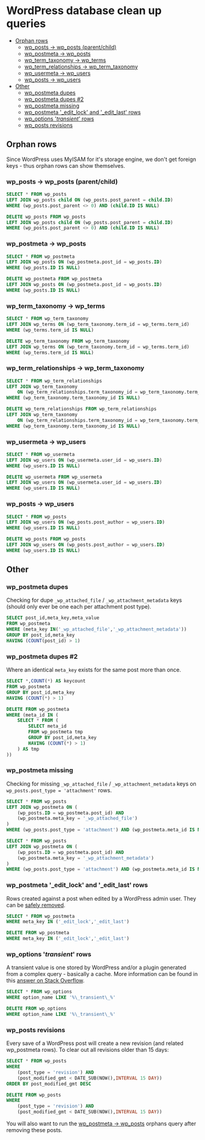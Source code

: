# WordPress database clean up queries
- [Orphan rows](#orphan-rows)
	- [wp_posts -> wp_posts (parent/child)](#wp_posts---wp_posts-parentchild)
	- [wp_postmeta -> wp_posts](#wp_postmeta---wp_posts)
	- [wp_term_taxonomy -> wp_terms](#wp_term_taxonomy---wp_terms)
	- [wp_term_relationships -> wp_term_taxonomy](#wp_term_relationships---wp_term_taxonomy)
	- [wp_usermeta -> wp_users](#wp_usermeta---wp_users)
	- [wp_posts -> wp_users](#wp_posts---wp_users)
- [Other](#other)
	- [wp_postmeta dupes](#wp_postmeta-dupes)
	- [wp_postmeta dupes #2](#wp_postmeta-dupes-2)
	- [wp_postmeta missing](#wp_postmeta-missing)
	- [wp_postmeta '_edit_lock' and  '_edit_last' rows](#wp_postmeta-_edit_lock-and--_edit_last-rows)
	- [wp_options '_transient_' rows](#wp_options-transient-rows)
	- [wp_posts revisions](#wp_posts-revisions)

## Orphan rows
Since WordPress uses MyISAM for it's storage engine, we don't get foreign keys - thus orphan rows can show themselves.

### wp_posts -> wp_posts (parent/child)

```sql
SELECT * FROM wp_posts
LEFT JOIN wp_posts child ON (wp_posts.post_parent = child.ID)
WHERE (wp_posts.post_parent <> 0) AND (child.ID IS NULL)

DELETE wp_posts FROM wp_posts
LEFT JOIN wp_posts child ON (wp_posts.post_parent = child.ID)
WHERE (wp_posts.post_parent <> 0) AND (child.ID IS NULL)
```

### wp_postmeta -> wp_posts

```sql
SELECT * FROM wp_postmeta
LEFT JOIN wp_posts ON (wp_postmeta.post_id = wp_posts.ID)
WHERE (wp_posts.ID IS NULL)

DELETE wp_postmeta FROM wp_postmeta
LEFT JOIN wp_posts ON (wp_postmeta.post_id = wp_posts.ID)
WHERE (wp_posts.ID IS NULL)
```

### wp_term_taxonomy -> wp_terms

```sql
SELECT * FROM wp_term_taxonomy
LEFT JOIN wp_terms ON (wp_term_taxonomy.term_id = wp_terms.term_id)
WHERE (wp_terms.term_id IS NULL)

DELETE wp_term_taxonomy FROM wp_term_taxonomy
LEFT JOIN wp_terms ON (wp_term_taxonomy.term_id = wp_terms.term_id)
WHERE (wp_terms.term_id IS NULL)
```

### wp_term_relationships -> wp_term_taxonomy

```sql
SELECT * FROM wp_term_relationships
LEFT JOIN wp_term_taxonomy
	ON (wp_term_relationships.term_taxonomy_id = wp_term_taxonomy.term_taxonomy_id)
WHERE (wp_term_taxonomy.term_taxonomy_id IS NULL)

DELETE wp_term_relationships FROM wp_term_relationships
LEFT JOIN wp_term_taxonomy
	ON (wp_term_relationships.term_taxonomy_id = wp_term_taxonomy.term_taxonomy_id)
WHERE (wp_term_taxonomy.term_taxonomy_id IS NULL)
```

### wp_usermeta -> wp_users

```sql
SELECT * FROM wp_usermeta
LEFT JOIN wp_users ON (wp_usermeta.user_id = wp_users.ID)
WHERE (wp_users.ID IS NULL)

DELETE wp_usermeta FROM wp_usermeta
LEFT JOIN wp_users ON (wp_usermeta.user_id = wp_users.ID)
WHERE (wp_users.ID IS NULL)
```

### wp_posts -> wp_users

```sql
SELECT * FROM wp_posts
LEFT JOIN wp_users ON (wp_posts.post_author = wp_users.ID)
WHERE (wp_users.ID IS NULL)

DELETE wp_posts FROM wp_posts
LEFT JOIN wp_users ON (wp_posts.post_author = wp_users.ID)
WHERE (wp_users.ID IS NULL)
```

## Other

### wp_postmeta dupes
Checking for dupe `_wp_attached_file` / `_wp_attachment_metadata` keys (should only ever be one each per attachment post type).

```sql
SELECT post_id,meta_key,meta_value
FROM wp_postmeta
WHERE (meta_key IN('_wp_attached_file','_wp_attachment_metadata'))
GROUP BY post_id,meta_key
HAVING (COUNT(post_id) > 1)
```

### wp_postmeta dupes #2
Where an identical `meta_key` exists for the same post more than once.

```sql
SELECT *,COUNT(*) AS keycount
FROM wp_postmeta
GROUP BY post_id,meta_key
HAVING (COUNT(*) > 1)

DELETE FROM wp_postmeta
WHERE (meta_id IN (
	SELECT * FROM (
		SELECT meta_id
		FROM wp_postmeta tmp
		GROUP BY post_id,meta_key
		HAVING (COUNT(*) > 1)
	) AS tmp
))
```

### wp_postmeta missing
Checking for missing `_wp_attached_file` / `_wp_attachment_metadata` keys on `wp_posts.post_type = 'attachment'` rows.

```sql
SELECT * FROM wp_posts
LEFT JOIN wp_postmeta ON (
	(wp_posts.ID = wp_postmeta.post_id) AND
	(wp_postmeta.meta_key = '_wp_attached_file')
)
WHERE (wp_posts.post_type = 'attachment') AND (wp_postmeta.meta_id IS NULL)

SELECT * FROM wp_posts
LEFT JOIN wp_postmeta ON (
	(wp_posts.ID = wp_postmeta.post_id) AND
	(wp_postmeta.meta_key = '_wp_attachment_metadata')
)
WHERE (wp_posts.post_type = 'attachment') AND (wp_postmeta.meta_id IS NULL)
```

### wp_postmeta '_edit_lock' and  '_edit_last' rows
Rows created against a post when edited by a WordPress admin user. They can be [safely removed](https://wordpress.org/support/topic/can-i-remove-_edit_lock-_edit_last-from-wp_postmeta).

```sql
SELECT * FROM wp_postmeta
WHERE meta_key IN ('_edit_lock','_edit_last')

DELETE FROM wp_postmeta
WHERE meta_key IN ('_edit_lock','_edit_last')
```

### wp_options '_transient_' rows
A transient value is one stored by WordPress and/or a plugin generated from a complex query - basically a cache. More information can be found in this [answer on Stack Overflow](http://stackoverflow.com/a/11995022).

```sql
SELECT * FROM wp_options
WHERE option_name LIKE '%\_transient\_%'

DELETE FROM wp_options
WHERE option_name LIKE '%\_transient\_%'
```

### wp_posts revisions
Every save of a WordPress post will create a new revision (and related wp_postmeta rows). To clear out all revisions older than 15 days:

```sql
SELECT * FROM wp_posts
WHERE
	(post_type = 'revision') AND
	(post_modified_gmt < DATE_SUB(NOW(),INTERVAL 15 DAY))
ORDER BY post_modified_gmt DESC

DELETE FROM wp_posts
WHERE
	(post_type = 'revision') AND
	(post_modified_gmt < DATE_SUB(NOW(),INTERVAL 15 DAY))
```

You will also want to run the [wp_postmeta -> wp_posts](#wp_postmeta---wp_posts) orphans query after removing these posts.
